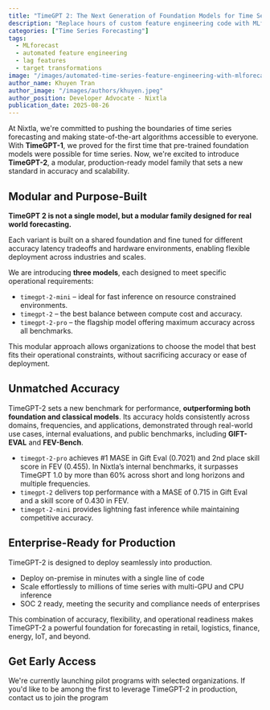 ```yaml
---
title: "TimeGPT 2: The Next Generation of Foundation Models for Time Series Forecasting"
description: "Replace hours of custom feature engineering code with MLforecast's automated lag features, rolling statistics, and target transformations for faster, more reliable time series forecasting."
categories: ["Time Series Forecasting"]
tags:
  - MLforecast
  - automated feature engineering
  - lag features
  - target transformations
image: "/images/automated-time-series-feature-engineering-with-mlforecast/automated-feature-engineering-rolling-expanding-comparison.svg"
author_name: Khuyen Tran
author_image: "/images/authors/khuyen.jpeg"
author_position: Developer Advocate - Nixtla
publication_date: 2025-08-26
---
```


At Nixtla, we're committed to pushing the boundaries of time series forecasting and making state-of-the-art algorithms accessible to everyone. With **TimeGPT-1**, we proved for the first time that pre-trained foundation models were possible for time series. Now, we're excited to introduce **TimeGPT-2**, a modular, production-ready model family that sets a new standard in accuracy and scalability.

## Modular and Purpose-Built

**TimeGPT 2 is not a single model, but a modular family designed for real world forecasting.**

Each variant is built on a shared foundation and fine tuned for different accuracy latency tradeoffs and hardware environments, enabling flexible deployment across industries and scales.

We are introducing **three models**, each designed to meet specific operational requirements:

- `timegpt-2-mini` – ideal for fast inference on resource constrained environments.
- `timegpt-2` – the best balance between compute cost and accuracy.
- `timegpt-2-pro` – the flagship model offering maximum accuracy across all benchmarks.

This modular approach allows organizations to choose the model that best fits their operational constraints, without sacrificing accuracy or ease of deployment.

## Unmatched Accuracy

TimeGPT-2 sets a new benchmark for performance, **outperforming both foundation and classical models**. Its accuracy holds consistently across domains, frequencies, and applications, demonstrated through real-world use cases, internal evaluations, and public benchmarks, including **GIFT-EVAL** and **FEV-Bench**.

- `timegpt-2-pro` achieves #1 MASE in Gift Eval (0.7021) and 2nd place skill score in FEV (0.455). In Nixtla’s internal benchmarks, it surpasses TimeGPT 1.0 by more than 60% across short and long horizons and multiple frequencies.
- `timegpt-2` delivers top performance with a MASE of 0.715 in Gift Eval and a skill score of 0.430 in FEV.
- `timegpt-2-mini` provides lightning fast inference while maintaining competitive accuracy.

## Enterprise-Ready for Production

TimeGPT-2 is designed to deploy seamlessly into production.

- Deploy on-premise in minutes with a single line of code
- Scale effortlessly to millions of time series with multi-GPU and CPU inference
- SOC 2 ready, meeting the security and compliance needs of enterprises

This combination of accuracy, flexibility, and operational readiness makes TimeGPT-2 a powerful foundation for forecasting in retail, logistics, finance, energy, IoT, and beyond.

## Get Early Access

We're currently launching pilot programs with selected organizations. If you'd like to be among the first to leverage TimeGPT-2 in production, contact us to join the program